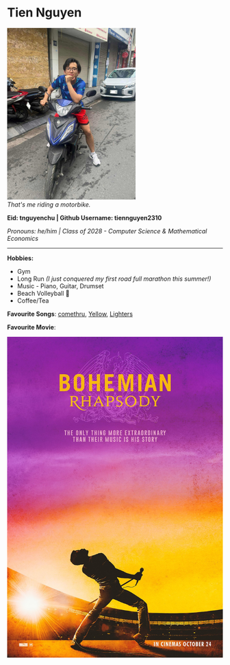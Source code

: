 # Tien Nguyen

<img src="src/87264613-d420-40bc-8f98-71dd6f91bb70.jpg" width="300" alt="My picture"> <br>*That's me riding a motorbike.*

**Eid: tnguyenchu | Github Username: tiennguyen2310**

*Pronouns: he/him | Class of 2028 - Computer Science & Mathematical Economics*

---

**Hobbies:**
- Gym
- Long Run *(I just conquered my first road full marathon this summer!)*
- Music - Piano, Guitar, Drumset
- Beach Volleyball 🏐
- Coffee/Tea

**Favourite Songs**: [comethru](https://www.youtube.com/watch?v=jO2viLEW-1A), [Yellow](https://www.youtube.com/watch?v=yKNxeF4KMsY), [Lighters](https://www.youtube.com/watch?v=YWt4wmZ_EMI)

**Favourite Movie**:

[![Bohemina Rhapsody Movie](src\MV5BMTA2NDc3Njg5NDVeQTJeQWpwZ15BbWU4MDc1NDcxNTUz._V1_.jpg)](https://www.imdb.com/title/tt1727824/)